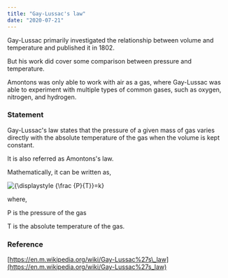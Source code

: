 ```yaml
---
title: "Gay-Lussac's law"
date: "2020-07-21"
---
```


Gay-Lussac primarily investigated the relationship between volume and temperature and published it in 1802.

But his work did cover some comparison between pressure and temperature.

Amontons was only able to work with air as a gas, where Gay-Lussac was able to experiment with multiple types of common gases, such as oxygen, nitrogen, and hydrogen.

### Statement

Gay-Lussac's law states that the pressure of a given mass of gas varies directly with the absolute temperature of the gas when the volume is kept constant.

It is also referred as Amontons's law.

Mathematically, it can be written as,

![{\displaystyle {\frac {P}{T}}=k}](https://wikimedia.org/api/rest_v1/media/math/render/svg/4cd53f424daf3ee56d9e82976692c5ddb6e47448)

where,

P is the pressure of the gas

T is the absolute temperature of the gas.

### Reference

[https://en.m.wikipedia.org/wiki/Gay-Lussac%27s\_law](https://en.m.wikipedia.org/wiki/Gay-Lussac%27s_law)
